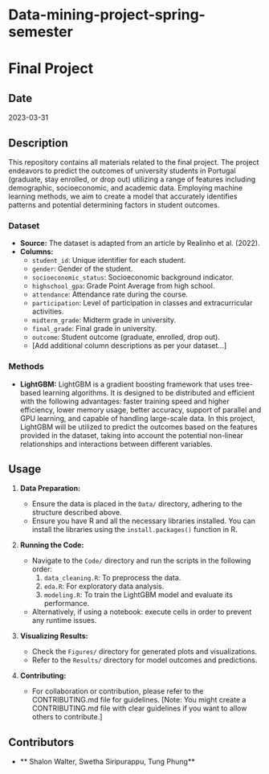 # Data-mining-project-spring-semester
# Final Project

## Date
2023-03-31

## Description
This repository contains all materials related to the final project. The project endeavors to predict the outcomes of university students in Portugal (graduate, stay enrolled, or drop out) utilizing a range of features including demographic, socioeconomic, and academic data. Employing machine learning methods, we aim to create a model that accurately identifies patterns and potential determining factors in student outcomes.

### Dataset
- **Source:** The dataset is adapted from an article by Realinho et al. (2022).
- **Columns:**
    - `student_id`: Unique identifier for each student.
    - `gender`: Gender of the student.
    - `socioeconomic_status`: Socioeconomic background indicator.
    - `highschool_gpa`: Grade Point Average from high school.
    - `attendance`: Attendance rate during the course.
    - `participation`: Level of participation in classes and extracurricular activities.
    - `midterm_grade`: Midterm grade in university.
    - `final_grade`: Final grade in university.
    - `outcome`: Student outcome (graduate, enrolled, drop out).
    - [Add additional column descriptions as per your dataset...]
    
### Methods
- **LightGBM:** LightGBM is a gradient boosting framework that uses tree-based learning algorithms. It is designed to be distributed and efficient with the following advantages: faster training speed and higher efficiency, lower memory usage, better accuracy, support of parallel and GPU learning, and capable of handling large-scale data. In this project, LightGBM will be utilized to predict the outcomes based on the features provided in the dataset, taking into account the potential non-linear relationships and interactions between different variables.

## Usage
1. **Data Preparation:**
    - Ensure the data is placed in the `Data/` directory, adhering to the structure described above.
    - Ensure you have R and all the necessary libraries installed. You can install the libraries using the `install.packages()` function in R.
    
2. **Running the Code:**
    - Navigate to the `Code/` directory and run the scripts in the following order: 
        1. `data_cleaning.R`: To preprocess the data.
        2. `eda.R`: For exploratory data analysis.
        3. `modeling.R`: To train the LightGBM model and evaluate its performance.
    - Alternatively, if using a notebook: execute cells in order to prevent any runtime issues.

3. **Visualizing Results:**
    - Check the `Figures/` directory for generated plots and visualizations.
    - Refer to the `Results/` directory for model outcomes and predictions.

4. **Contributing:**
    - For collaboration or contribution, please refer to the CONTRIBUTING.md file for guidelines. [Note: You might create a CONTRIBUTING.md file with clear guidelines if you want to allow others to contribute.]

## Contributors
- ** Shalon Walter, Swetha Siripurappu, Tung Phung** 


